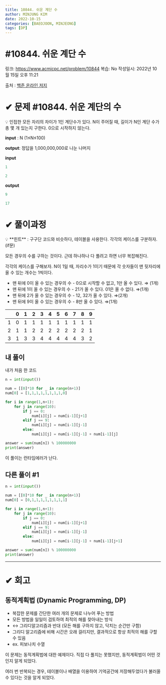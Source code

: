 ```yaml
---
title: 10844. 쉬운 계단 수
author: MINJUNG KIM
date: 2022-10-15
categories: [BAEOJOON, MINJEONG]
tags: [DP]
---
```




# #10844. 쉬운 계단 수

링크: https://www.acmicpc.net/problem/10844
복습: No
작성일시: 2022년 10월 15일 오후 11:21

출처 : [백준 온라인 저지](https://www.acmicpc.net/problem/10844)

# ✔ 문제 #10844. 쉬운 계단의 수

<aside>
💡 인접한 모든 자리의 차이가 1인 계단수가 있다.
N이 주어질 때, 길이가 N인 계단 수가 총 몇 개 있는지 구한다.
0으로 시작하지 않는다.

</aside>

**input** : N (1≤N≤100)

**output**: 정답을 1,000,000,000로 나눈 나머지

**input**

```python
1
```

```python
2
```

**output**

```python
9
```

```python
17
```

# ✔ 풀이과정

<aside>
💡 **힌트** : 구구단 코드와 비슷하다, 테이블을 사용한다. 각각의 케이스를 구분하자.(if문)

</aside>

모든 경우의 수를 구하는 것이다. 근데 하나하나 다 풀려고 하면 너무 복잡해진다.

각각의 케이스를 구해보자. N이 1일 때, 자리수가 1이기 때문에 각 숫자들이 맨 뒷자리에 올 수 있는 개수는 1씩이다.

- 맨 뒤에 0이 올 수 있는 경우의 수 - 0으로 시작할 수 없고, 1만 올 수 있다. ⇒ (1개)
- 맨 뒤에 1이 올 수 있는 경우의 수 - 21가 올 수 있다. 01은 올 수 없다. ⇒(1개)
- 맨 뒤에 2가 올 수 있는 경우의 수 - 12, 32가 올 수 있다. ⇒(2개)
- 맨 뒤에 9이 올 수 있는 경우의 수 - 8만 올 수 있다. ⇒(1개)

|  | 0 | 1 | 2 | 3 | 4 | 5 | 6 | 7 | 8 | 9 |
| --- | --- | --- | --- | --- | --- | --- | --- | --- | --- | --- |
| 1 | 0 | 1 | 1 | 1 | 1 | 1 | 1 | 1 | 1 | 1 |
| 2 | 1 | 1 | 2 | 2 | 2 | 2 | 2 | 2 | 2 | 1 |
| 3 | 1 | 3 | 3 | 4 | 4 | 4 | 4 | 4 | 3 | 2 |

## 내 풀이

내가 처음 한 코드

```python
n = int(input())

num = [[0]*10 for _ in range(n+1)]
num[0] = [1,1,1,1,1,1,1,1,0]

for i in range(1,n+1):
    for j in range(10):
        if j == 0:
            num[i][j] = num[i-1][j+1]
        elif j == 9:
            num[i][j] = num[i-1][j-1]
        else:
            num[i][j] = num[i-1][j-1] + num[i-1][j]

answer = sum(num[n]) % 100000000
print(answer)
```

이 풀이는 런타임에러가 난다.

## 다른 풀이 #1

```python
n = int(input())

num = [[0]*10 for _ in range(n+1)]
num[0] = [0,1,1,1,1,1,1,1,1]

for i in range(1,n+1):
    for j in range(10):
        if j == 0:
            num[i][j] = num[i-1][j+1]
        elif j == 9:
            num[i][j] = num[i-1][j-1]
        else:
            num[i][j] = num[i-1][j-1] + num[i-1][j+1]

answer = sum(num[n]) % 100000000
print(answer)
```

---

# ✔ 회고

## 동적계획법 (Dynamic Programming, DP)

- 복잡한 문제를 간단한 여러 개의 문제로 나누어 푸는 방법
- 모든 방법을 일일이 검토하여 최적의 해를 찾아내는 방식
- ↔ 그리디알고리즘과 반대 (모든 해를 구하지 않고, 닥치는 순간만 구함)
- 그리디 알고리즘에 비해 시간은 오래 걸리지만, 결과적으로 항상 최적의 해를 구할 수 있음
- ex. 피보나치 수열

이 문제는 동적계획법에 대한 예제이다. 직접 다 풀지는 못했지만, 동적계획법이 어떤 것인지 알게 되었다. 

여러 번 반복되는 경우, 테이블이나 배열을 이용하여 기억공간에 저장해두었다가 불러올 수 있다는 것을 알게 되었다.
